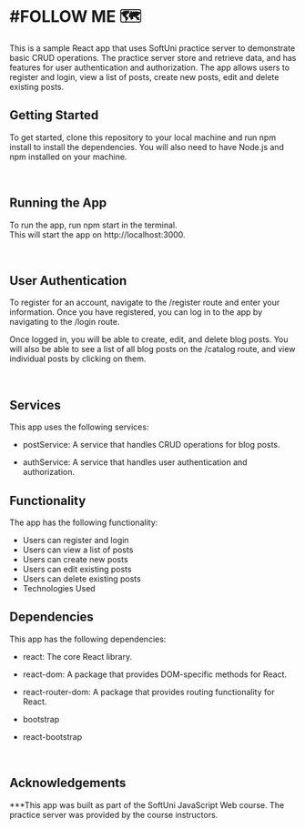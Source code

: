 # #FOLLOW ME 🗺️

This is a sample React app that uses SoftUni practice server to demonstrate basic CRUD operations. The practice server store and retrieve data, and has features for user authentication and authorization. The app allows users to register and login, view a list of posts, create new posts, edit and delete existing posts.
<br>

## Getting Started

To get started, clone this repository to your local machine and run npm install to install the dependencies. You will also need to have Node.js and npm installed on your machine.

<br>

## Running the App

To run the app, run npm start in the terminal. <br>This will start the app on http://localhost:3000.

<br>

## User Authentication

To register for an account, navigate to the /register route and enter your information. Once you have registered, you can log in to the app by navigating to the /login route.

Once logged in, you will be able to create, edit, and delete blog posts. You will also be able to see a list of all blog posts on the /catalog route, and view individual posts by clicking on them.

<br>

## Services
This app uses the following services:

- postService: A service that handles CRUD operations for blog posts.

- authService: A service that handles user authentication and authorization.

## Functionality
The app has the following functionality:

- Users can register and login
- Users can view a list of posts
- Users can create new posts
- Users can edit existing posts
- Users can delete existing posts
- Technologies Used

## Dependencies
This app has the following dependencies:

- react: The core React library.

- react-dom: A package that provides DOM-specific methods for React.

- react-router-dom: A package that provides routing functionality for React.

- bootstrap

- react-bootstrap

<br>

## Acknowledgements
***This app was built as part of the SoftUni JavaScript Web course. The practice server was provided by the course instructors.